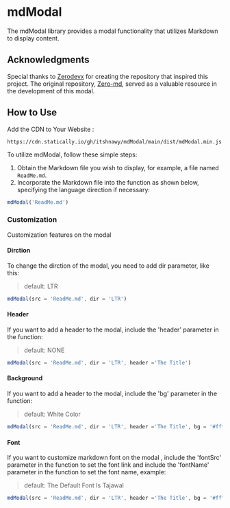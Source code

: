 # mdModal

The mdModal library provides a modal functionality that utilizes Markdown to display content.

## Acknowledgments

Special thanks to [Zerodevx](https://github.com/zerodevx) for creating the repository that inspired this project. The original repository, [Zero-md](https://github.com/zerodevx/zero-md), served as a valuable resource in the development of this modal.

## How to Use


Add the CDN to Your Website :
```
https://cdn.statically.io/gh/itshnawy/mdModal/main/dist/mdModal.min.js
```


To utilize mdModal, follow these simple steps:

1. Obtain the Markdown file you wish to display, for example, a file named `ReadMe.md`.
2. Incorporate the Markdown file into the function as shown below, specifying the language direction if necessary:

```javascript
mdModal('ReadMe.md')
```

### Customization

Customization features on the modal

#### Dirction

To change the dirction of the modal, you need to add dir parameter, like this:

> default: LTR

```javascript
mdModal(src = 'ReadMe.md', dir = 'LTR')
```

#### Header 

If you want to add a header to the modal, include the 'header' parameter in the function:

> default: NONE

```javascript
mdModal(src = 'ReadMe.md', dir = 'LTR', header ='The Title')
```

#### Background 

If you want to add a header to the modal, include the 'bg' parameter in the function:

> default: White Color

```javascript
mdModal(src = 'ReadMe.md', dir = 'LTR', header ='The Title', bg = '#fff')
```

#### Font 

If you want to customize markdown font on the modal , include the 'fontSrc' parameter in the function to set the font link and include the 'fontName' parameter in the function to set the font name, example: 

> default: The Default Font Is Tajawal

```javascript
mdModal(src = 'ReadMe.md', dir = 'LTR', header ='The Title', bg = '#fff', fontSrc = '{FONT-LINK}', fontName = '{FONT-NAME}')
```
